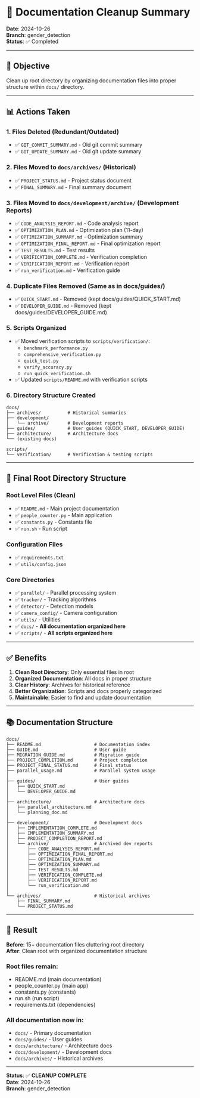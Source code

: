 # 📁 Documentation Cleanup Summary

**Date**: 2024-10-26  
**Branch**: gender_detection  
**Status**: ✅ Completed

---

## 🎯 Objective

Clean up root directory by organizing documentation files into proper structure within `docs/` directory.

---

## 📊 Actions Taken

### 1. Files Deleted (Redundant/Outdated)
- ✅ `GIT_COMMIT_SUMMARY.md` - Old git commit summary
- ✅ `GIT_UPDATE_SUMMARY.md` - Old git update summary

### 2. Files Moved to `docs/archives/` (Historical)
- ✅ `PROJECT_STATUS.md` - Project status document
- ✅ `FINAL_SUMMARY.md` - Final summary document

### 3. Files Moved to `docs/development/archive/` (Development Reports)
- ✅ `CODE_ANALYSIS_REPORT.md` - Code analysis report
- ✅ `OPTIMIZATION_PLAN.md` - Optimization plan (11-day)
- ✅ `OPTIMIZATION_SUMMARY.md` - Optimization summary
- ✅ `OPTIMIZATION_FINAL_REPORT.md` - Final optimization report
- ✅ `TEST_RESULTS.md` - Test results
- ✅ `VERIFICATION_COMPLETE.md` - Verification completion
- ✅ `VERIFICATION_REPORT.md` - Verification report
- ✅ `run_verification.md` - Verification guide

### 4. Duplicate Files Removed (Same as in docs/guides/)
- ✅ `QUICK_START.md` - Removed (kept docs/guides/QUICK_START.md)
- ✅ `DEVELOPER_GUIDE.md` - Removed (kept docs/guides/DEVELOPER_GUIDE.md)

### 5. Scripts Organized
- ✅ Moved verification scripts to `scripts/verification/`:
  - `benchmark_performance.py`
  - `comprehensive_verification.py`
  - `quick_test.py`
  - `verify_accuracy.py`
  - `run_quick_verification.sh`
- ✅ Updated `scripts/README.md` with verification scripts

### 6. Directory Structure Created
```
docs/
├── archives/          # Historical summaries
├── development/
│   └── archive/       # Development reports
├── guides/            # User guides (QUICK_START, DEVELOPER_GUIDE)
├── architecture/      # Architecture docs
└── (existing docs)

scripts/
└── verification/      # Verification & testing scripts
```

---

## 📁 Final Root Directory Structure

### Root Level Files (Clean)
- ✅ `README.md` - Main project documentation
- ✅ `people_counter.py` - Main application
- ✅ `constants.py` - Constants file
- ✅ `run.sh` - Run script

### Configuration Files
- ✅ `requirements.txt`
- ✅ `utils/config.json`

### Core Directories
- ✅ `parallel/` - Parallel processing system
- ✅ `tracker/` - Tracking algorithms
- ✅ `detector/` - Detection models
- ✅ `camera_config/` - Camera configuration
- ✅ `utils/` - Utilities
- ✅ `docs/` - **All documentation organized here**
- ✅ `scripts/` - **All scripts organized here**

---

## ✅ Benefits

1. **Clean Root Directory**: Only essential files in root
2. **Organized Documentation**: All docs in proper structure
3. **Clear History**: Archives for historical reference
4. **Better Organization**: Scripts and docs properly categorized
5. **Maintainable**: Easier to find and update documentation

---

## 📚 Documentation Structure

```
docs/
├── README.md                    # Documentation index
├── GUIDE.md                     # User guide
├── MIGRATION_GUIDE.md           # Migration guide
├── PROJECT_COMPLETION.md        # Project completion
├── PROJECT_FINAL_STATUS.md      # Final status
├── parallel_usage.md            # Parallel system usage
│
├── guides/                      # User guides
│   ├── QUICK_START.md
│   └── DEVELOPER_GUIDE.md
│
├── architecture/                # Architecture docs
│   ├── parallel_architecture.md
│   └── planning_doc.md
│
├── development/                 # Development docs
│   ├── IMPLEMENTATION_COMPLETE.md
│   ├── IMPLEMENTATION_SUMMARY.md
│   ├── PROJECT_COMPLETION_REPORT.md
│   └── archive/                 # Archived dev reports
│       ├── CODE_ANALYSIS_REPORT.md
│       ├── OPTIMIZATION_FINAL_REPORT.md
│       ├── OPTIMIZATION_PLAN.md
│       ├── OPTIMIZATION_SUMMARY.md
│       ├── TEST_RESULTS.md
│       ├── VERIFICATION_COMPLETE.md
│       ├── VERIFICATION_REPORT.md
│       └── run_verification.md
│
└── archives/                    # Historical archives
    ├── FINAL_SUMMARY.md
    └── PROJECT_STATUS.md
```

---

## 🎉 Result

**Before**: 15+ documentation files cluttering root directory  
**After**: Clean root with organized documentation structure

### Root files remain:
- README.md (main documentation)
- people_counter.py (main app)
- constants.py (constants)
- run.sh (run script)
- requirements.txt (dependencies)

### All documentation now in:
- `docs/` - Primary documentation
- `docs/guides/` - User guides  
- `docs/architecture/` - Architecture docs
- `docs/development/` - Development docs
- `docs/archives/` - Historical archives

---

**Status**: ✅ **CLEANUP COMPLETE**  
**Date**: 2024-10-26  
**Branch**: gender_detection


